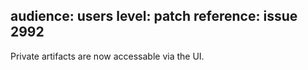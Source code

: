 audience: users
level: patch
reference: issue 2992
---
Private artifacts are now accessable via the UI.
